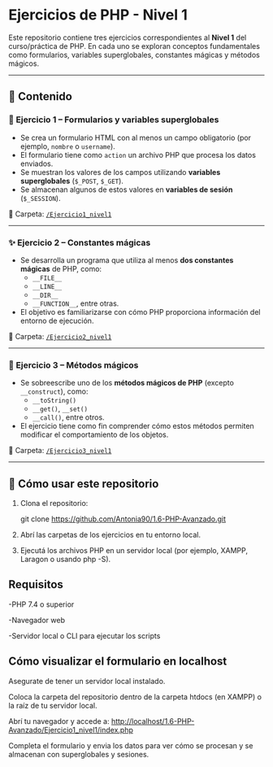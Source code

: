 # Ejercicios de PHP - Nivel 1

Este repositorio contiene tres ejercicios correspondientes al **Nivel 1** del curso/práctica de PHP. En cada uno se exploran conceptos fundamentales como formularios, variables superglobales, constantes mágicas y métodos mágicos.

---

## 📂 Contenido

### 📝 Ejercicio 1 – Formularios y variables superglobales

- Se crea un formulario HTML con al menos un campo obligatorio (por ejemplo, `nombre` o `username`).
- El formulario tiene como `action` un archivo PHP que procesa los datos enviados.
- Se muestran los valores de los campos utilizando **variables superglobales** (`$_POST`, `$_GET`).
- Se almacenan algunos de estos valores en **variables de sesión** (`$_SESSION`).

📁 Carpeta: [`/Ejercicio1_nivel1`](./Ejercicio1_nivel1)

---

### ✨ Ejercicio 2 – Constantes mágicas

- Se desarrolla un programa que utiliza al menos **dos constantes mágicas** de PHP, como:
  - `__FILE__`
  - `__LINE__`
  - `__DIR__`
  - `__FUNCTION__`, entre otras.
- El objetivo es familiarizarse con cómo PHP proporciona información del entorno de ejecución.

📁 Carpeta: [`/Ejercicio2_nivel1`](./Ejercicio2_nivel1)

---

### 🧙 Ejercicio 3 – Métodos mágicos

- Se sobreescribe uno de los **métodos mágicos de PHP** (excepto `__construct`), como:
  - `__toString()`
  - `__get()`, `__set()`
  - `__call()`, entre otros.
- El ejercicio tiene como fin comprender cómo estos métodos permiten modificar el comportamiento de los objetos.

📁 Carpeta: [`/Ejercicio3_nivel1`](./Ejercicio3_nivel1)

---

## 🚀 Cómo usar este repositorio

1. Clona el repositorio:

   git clone <https://github.com/Antonia90/1.6-PHP-Avanzado.git>

2. Abrí las carpetas de los ejercicios en tu entorno local.

3. Ejecutá los archivos PHP en un servidor local (por ejemplo, XAMPP, Laragon o usando php -S).

## Requisitos

-PHP 7.4 o superior

-Navegador web

-Servidor local o CLI para ejecutar los scripts

## Cómo visualizar el formulario en localhost

Asegurate de tener un servidor local instalado.

Coloca la carpeta del repositorio dentro de la carpeta htdocs (en XAMPP) o la raíz de tu servidor local.

Abrí tu navegador y accede a: <http://localhost/1.6-PHP-Avanzado/Ejercicio1_nivel1/index.php>

Completa el formulario y envia los datos para ver cómo se procesan y se almacenan con superglobales y sesiones.
